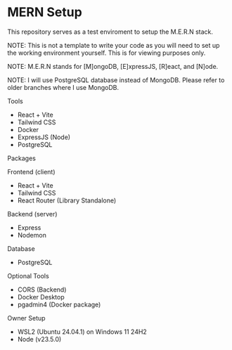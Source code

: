 # MERN Setup

This repository serves as a test enviroment to setup the M.E.R.N stack.

NOTE: This is not a template to write your code as you will need to set up the
working environment yourself. This is for viewing purposes only.

NOTE: M.E.R.N stands for [M]ongoDB, [E]xpressJS, [R]eact, and [N]ode.

NOTE: I will use PostgreSQL database instead of MongoDB. Please refer to older
branches where I use MongoDB.

Tools
- React + Vite
- Tailwind CSS
- Docker
- ExpressJS (Node)
- PostgreSQL

Packages

Frontend (client)
- React + Vite
- Tailwind CSS
- React Router (Library Standalone)

Backend (server)
- Express
- Nodemon

Database
- PostgreSQL

Optional Tools
- CORS (Backend)
- Docker Desktop
- pgadmin4 (Docker package)

Owner Setup
- WSL2 (Ubuntu 24.04.1) on Windows 11 24H2
- Node (v23.5.0)
